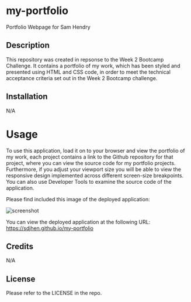 # my-portfolio

Portfolio Webpage for Sam Hendry

## Description

This repository was created in repsonse to the Week 2 Bootcamp Challenge. It contains a portfolio of my work, which has been styled and presented using HTML and CSS code, in order to meet the technical acceptance criteria set out in the Week 2 Bootcamp challenge.

## Installation

N/A

# Usage

To use this application, load it on to your browser and view the portfolio of my work, each project contains a link to the Github repository for that project, where you can view the source code for my portfolio projects. Furthermore, if you adjust your viewport size you will be able to view the responsive design implemented across different screen-size breakpoints. You can also use Developer Tools to examine the source code of the application.

Please find included this image of the deployed application:

![screenshot](assets/images/portfolio_screenshot.png)

You can view the deployed application at the following URL: https://sdjhen.github.io/my-portfolio

## Credits

N/A

## License

Please refer to the LICENSE in the repo.
